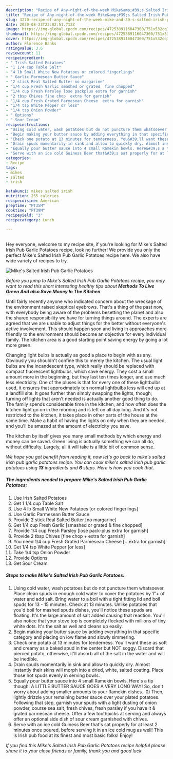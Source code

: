 ```yaml
---
description: "Recipe of Any-night-of-the-week Mike&amp;#39;s Salted Irish Pub Garlic Potatoes"
title: "Recipe of Any-night-of-the-week Mike&amp;#39;s Salted Irish Pub Garlic Potatoes"
slug: 3270-recipe-of-any-night-of-the-week-mike-and-39-s-salted-irish-pub-garlic-potatoes
date: 2020-08-23T22:02:51.712Z
image: https://img-global.cpcdn.com/recipes/4725389116047360/751x532cq70/mikes-salted-irish-pub-garlic-potatoes-recipe-main-photo.jpg
thumbnail: https://img-global.cpcdn.com/recipes/4725389116047360/751x532cq70/mikes-salted-irish-pub-garlic-potatoes-recipe-main-photo.jpg
cover: https://img-global.cpcdn.com/recipes/4725389116047360/751x532cq70/mikes-salted-irish-pub-garlic-potatoes-recipe-main-photo.jpg
author: Florence Banks
ratingvalue: 3.6
reviewcount: 11
recipeingredient:
- " Irish Salted Potatoes"
- "1 1/4 cup Table Salt"
- "4 lb Small White New Potatoes or colored fingerlings"
- " Garlic Parmesean Butter Sauce"
- "2 stick Real Salted Butter no margarine"
- "1/4 cup Fresh Garlic smashed or grated  fine chopped"
- "1/4 cup Fresh Parsley lose packplus extra for garnish"
- "2 tbsp Chives fine chop  extra for garnish"
- "1/4 cup Fresh Grated Parmesean Cheese  extra for garnish"
- "1/4 tsp White Pepper or less"
- "1/4 tsp Onion Powder"
- " Options"
- " Sour Cream"
recipeinstructions:
- "Using cold water, wash potatoes but do not puncture them whatsoever. Place clean spuds in enough cold water to cover the potatoes by 1&#34;+ of water and add salt. Bring water to a boil with a tight fitting lid and boil spuds for 13 - 15 minutes. Check at 13 minutes.                                                                                         Unlike potatoes that you&#39;d boil for mashed spuds dishes, you&#39;ll notice these spuds are floating. It&#39;s the large amount of salt added causing that reaction. You&#39;ll also notice that your stove top is completely flecked with millions of tiny white dots. It&#39;s the salt as well and cleans up easily."
- "Begin making your butter sauce by adding everything in that specific category and placing on low flame and slowly simmering."
- "Check one potato at 13 minutes for tenderness. You&#39;ll want these as soft and creamy as a baked spud in the center but NOT soggy. Discard that pierced potato, otherwise, it&#39;ll absorb all of the salt in the water and will be inedible."
- "Drain spuds momentarily in sink and allow to quickly dry. Almost instantly their skins will morph into a dried, white, salted coating. Place those hot spuds evenly in serving bowls."
- "Equally pour butter sauce into 4 small Ramekin bowls. Here&#39;s a tip though: A LITTLE BUTTER SAUCE GOES A VERY LONG WAY! So, don&#39;t worry about adding smaller amounts to your Ramekin dishes. :0) Then, lightly drizzle your remaining butter sauce over your plated potatoes. Following that step, garnish your spuds with a light dusting of onion powder, course sea salt, fresh chives, fresh parsley if you have it &amp; grated parmesean cheese. Offer a few toothpicks at serving and always offer an optional side dish of sour cream garnished with chives."
- "Serve with an ice cold Guiness Beer that&#39;s sat properly for at least 2 minutes once poured, before serving it in an ice cold mug as well! This is Irish pub food at its finest and most basic folks! Enjoy!"
categories:
- Recipe
tags:
- mikes
- salted
- irish

katakunci: mikes salted irish 
nutrition: 255 calories
recipecuisine: American
preptime: "PT35M"
cooktime: "PT39M"
recipeyield: "3"
recipecategory: Lunch

---
```

<br>
Hey everyone, welcome to my recipe site, if you're looking for Mike&#39;s Salted Irish Pub Garlic Potatoes recipe, look no further! We provide you only the perfect Mike&#39;s Salted Irish Pub Garlic Potatoes recipe here. We also have wide variety of recipes to try.
<br>


![Mike&#39;s Salted Irish Pub Garlic Potatoes](https://img-global.cpcdn.com/recipes/4725389116047360/751x532cq70/mikes-salted-irish-pub-garlic-potatoes-recipe-main-photo.jpg)

<i>Before you jump to Mike&#39;s Salted Irish Pub Garlic Potatoes recipe, you may want to read this short interesting healthy tips about 
<strong>Methods To Live Green And also Save Money In The Kitchen</strong>.</i>
</br>

Until fairly recently anyone who indicated concern about the wreckage of the environment raised skeptical eyebrows. That's a thing of the past now, with everybody being aware of the problems besetting the planet and also the shared responsibility we have for turning things around. The experts are agreed that we are unable to adjust things for the better without everyone's active involvement. This should happen soon and living in approaches more friendly to the environment should become an objective for every individual family. The kitchen area is a good starting point saving energy by going a lot more green.

Changing light bulbs is actually as good a place to begin with as any. Obviously you shouldn't confine this to merely the kitchen. The usual light bulbs are the incandescent type, which really should be replaced with compact fluorescent lightbulbs, which save energy. They cost a small amount more in the beginning, but they last ten times longer, and use much less electricity. One of the pluses is that for every one of these lightbulbs used, it ensures that approximately ten normal lightbulbs less will end up at a landfill site. It goes further than simply swapping the lights, though; turning off lights that aren't needed is actually another good thing to do. The family spends considerable time in the kitchen, and how often does the kitchen light go on in the morning and is left on all day long. And it's not restricted to the kitchen, it takes place in other parts of the house at the same time. Make a habit of having the lights on only when they are needed, and you'll be amazed at the amount of electricity you save.

The kitchen by itself gives you many small methods by which energy and money can be saved. Green living is actually something we can all do, without difficulty. Largely, all it will take is a little bit of common sense.


<i>We hope you got benefit from reading it, now let's go back to mike&#39;s salted irish pub garlic potatoes recipe. You can cook mike&#39;s salted irish pub garlic potatoes using <strong>13</strong> ingredients and <strong>6</strong> steps. Here is how you cook that.
</i>

##### The ingredients needed to prepare Mike&#39;s Salted Irish Pub Garlic Potatoes:

1. Use  Irish Salted Potatoes
1. Get 1 1/4 cup Table Salt
1. Use 4 lb Small White New Potatoes [or colored fingerlings]
1. Use  Garlic Parmesean Butter Sauce
1. Provide 2 stick Real Salted Butter [no margarine]
1. Get 1/4 cup Fresh Garlic [smashed or grated &amp; fine chopped]
1. Provide 1/4 cup Fresh Parsley [lose pack-plus extra for garnish]
1. Provide 2 tbsp Chives [fine chop + extra for garnish]
1. You need 1/4 cup Fresh Grated Parmesean Cheese [+ extra for garnish]
1. Get 1/4 tsp White Pepper [or less]
1. Take 1/4 tsp Onion Powder
1. Provide  Options
1. Get  Sour Cream


##### Steps to make Mike&#39;s Salted Irish Pub Garlic Potatoes:

1. Using cold water, wash potatoes but do not puncture them whatsoever. Place clean spuds in enough cold water to cover the potatoes by 1&#34;+ of water and add salt. Bring water to a boil with a tight fitting lid and boil spuds for 13 - 15 minutes. Check at 13 minutes.                                                                                         Unlike potatoes that you&#39;d boil for mashed spuds dishes, you&#39;ll notice these spuds are floating. It&#39;s the large amount of salt added causing that reaction. You&#39;ll also notice that your stove top is completely flecked with millions of tiny white dots. It&#39;s the salt as well and cleans up easily.
1. Begin making your butter sauce by adding everything in that specific category and placing on low flame and slowly simmering.
1. Check one potato at 13 minutes for tenderness. You&#39;ll want these as soft and creamy as a baked spud in the center but NOT soggy. Discard that pierced potato, otherwise, it&#39;ll absorb all of the salt in the water and will be inedible.
1. Drain spuds momentarily in sink and allow to quickly dry. Almost instantly their skins will morph into a dried, white, salted coating. Place those hot spuds evenly in serving bowls.
1. Equally pour butter sauce into 4 small Ramekin bowls. Here&#39;s a tip though: A LITTLE BUTTER SAUCE GOES A VERY LONG WAY! So, don&#39;t worry about adding smaller amounts to your Ramekin dishes. :0) Then, lightly drizzle your remaining butter sauce over your plated potatoes. Following that step, garnish your spuds with a light dusting of onion powder, course sea salt, fresh chives, fresh parsley if you have it &amp; grated parmesean cheese. Offer a few toothpicks at serving and always offer an optional side dish of sour cream garnished with chives.
1. Serve with an ice cold Guiness Beer that&#39;s sat properly for at least 2 minutes once poured, before serving it in an ice cold mug as well! This is Irish pub food at its finest and most basic folks! Enjoy!


<i>If you find this Mike&#39;s Salted Irish Pub Garlic Potatoes recipe helpful please share it to your close friends or family, thank you and good luck.</i>
